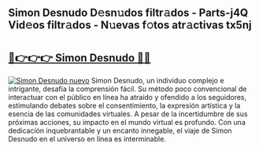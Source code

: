 ## Simon Desnudo D𝚎sn𝚞dos filtr𝚊dos - Parts-j4Q Vid𝚎os filtr𝚊dos - N𝚞evas f𝚘tos atr𝚊ctivas tx5nj

# <h2><a href="http://mbcxji.tromn.icu/?c=Simon+Desnudo">🔗👉👉👉 Simon Desnudo 🔗🔗</a></h2>

[![Simon Desnudo nuevo](https://i.imgur.com/pEAQMta.gif)](http://mbcxji.tromn.icu/?c=Simon+Desnudo)
Simon Desnudo, un individuo complejo e intrigante, desafía la comprensión fácil. Su método poco convencional de interactuar con el público en línea ha atraído y ofendido a los seguidores, estimulando debates sobre el consentimiento, la expresión artística y la esencia de las comunidades virtuales. A pesar de la incertidumbre de sus próximas acciones, su impacto en el mundo virtual es profundo. Con una dedicación inquebrantable y un encanto innegable, el viaje de Simon Desnudo en el universo en línea es interminable.
